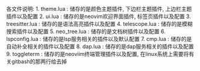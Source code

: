 各文件说明: 
    1. theme.lua : 储存的是颜色主题插件, 下边栏主题插件, 上边栏主题插件以及配置
    2. ui.lua : 储存的是neovim欢迎界面插件, 标签页插件以及配置
    3. treesitter.lua : 储存的是语法高亮插件以及配置
    4. telescope.lua : 储存的是模糊搜索插件以及配置
    5. neo_tree.lua : 储存的是文档树插件以及配置
    6. lspconfig.lua : 储存的是lsp服务相关的插件以及默认配置
    7. cmp.lua : 储存的是自动补全相关的插件以及配置
    8. dap.lua : 储存的是dap服务相关的插件以及配置
    9. toggleterm : 储存的是neoviim终端管理插件以及配置, 在linux系统上需要将有关gitbash的那两行给去掉

